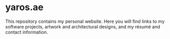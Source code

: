 # yaros.ae

This repository contains my personal website. Here you will find links to my software projects, artwork and architectural designs, and my résumé and contact information.
